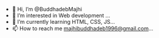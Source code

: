 - 👋 Hi, I’m @BuddhadebMajhi
- 👀 I’m interested in Web development ...
- 🌱 I’m currently learning HTML, CSS, JS...
- 📫 How to reach me majhibuddhadeb1996@gmail.com...

<!---
BuddhadebMajhi/BuddhadebMajhi is a ✨ special ✨ repository because its `README.md` (this file) appears on your GitHub profile.
You can click the Preview link to take a look at your changes.
--->
